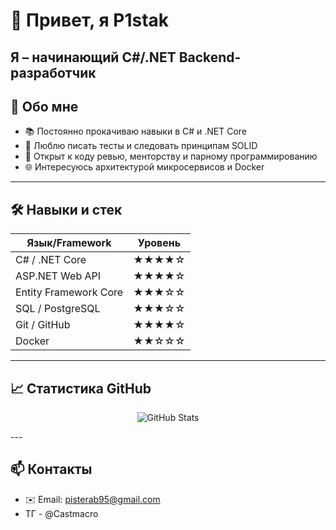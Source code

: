 # 👋 Привет, я P1stak

Я – начинающий C#/.NET Backend-разработчик
---

## 🚀 Обо мне
- 📚 Постоянно прокачиваю навыки в C# и .NET Core  
- 🎯 Люблю писать тесты и следовать принципам SOLID  
- 🤝 Открыт к коду ревью, менторству и парному программированию  
- 🌐 Интересуюсь архитектурой микросервисов и Docker  

---

## 🛠 Навыки и стек
| Язык/Framework        | Уровень    |
|-----------------------|------------|
| C# / .NET Core        | ★★★★☆      |
| ASP.NET Web API       | ★★★★☆      |
| Entity Framework Core | ★★★☆☆      |
| SQL / PostgreSQL      | ★★★☆☆      |
| Git / GitHub          | ★★★★☆      |
| Docker                | ★★☆☆☆      |

---
## 📈 Статистика GitHub

<p align="center">
  <img src="https://github-readme-stats.vercel.app/api?username=P1stak&show_icons=true&theme=github_dark" alt="GitHub Stats" />
</p>
---

## 📫 Контакты
- ✉️ Email: pisterab95@gmail.com
- ТГ - @Castmacro
